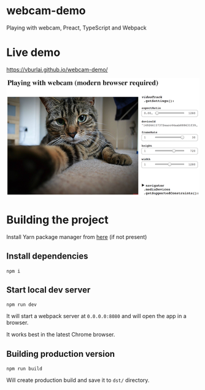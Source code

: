 # webcam-demo
Playing with webcam, Preact, TypeScript and Webpack

# Live demo
https://vburlai.github.io/webcam-demo/

<img src="README.png">

# Building the project

Install Yarn package manager from [here](https://yarnpkg.com/en/docs/install) (if not present)

## Install dependencies
```
npm i
```

## Start local dev server
```
npm run dev
```
It will start a webpack server at `0.0.0.0:8080` and will open the app in a browser.

It works best in the latest Chrome browser.

## Building production version
```
npm run build
```

Will create production build and save it to `dst/` directory.
